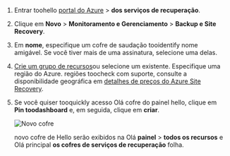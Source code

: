 
1. Entrar toohello [portal do Azure](https://portal.azure.com) > **dos serviços de recuperação**.
2. Clique em **Novo** > **Monitoramento e Gerenciamento** > **Backup e Site Recovery**. 
3. Em **nome**, especifique um cofre de saudação tooidentify nome amigável. Se você tiver mais de uma assinatura, selecione uma delas.
4. [Crie um grupo de recursos](../articles/azure-resource-manager/resource-group-template-deploy-portal.md)ou selecione um existente. Especifique uma região do Azure. regiões toocheck com suporte, consulte a disponibilidade geográfica em [detalhes de preços do Azure Site Recovery](https://azure.microsoft.com/pricing/details/site-recovery/).
5. Se você quiser tooquickly acesso Olá cofre do painel hello, clique em **Pin toodashboard** e, em seguida, clique em **criar**.

   ![Novo cofre](./media/site-recovery-create-vault/new-vault-settings.png)

   novo cofre de Hello serão exibidos na Olá **painel** > **todos os recursos** e Olá principal **os cofres de serviços de recuperação** folha.
